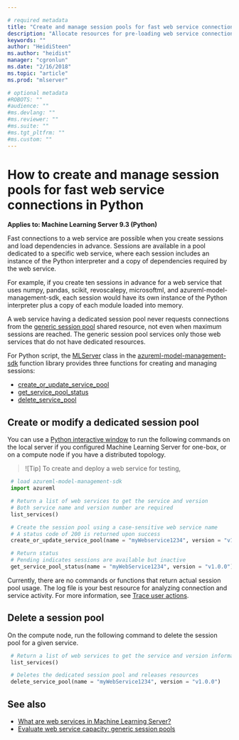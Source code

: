 ```yaml
---

# required metadata
title: "Create and manage session pools for fast web service connections in Python (Machine Learning Server)"
description: "Allocate resources for pre-loading web service connections and dependencies in Python solutions (Machine Learning Server ). "
keywords: ""
author: "HeidiSteen"
ms.author: "heidist"
manager: "cgronlun"
ms.date: "2/16/2018"
ms.topic: "article"
ms.prod: "mlserver"

# optional metadata
#ROBOTS: ""
#audience: ""
#ms.devlang: ""
#ms.reviewer: ""
#ms.suite: ""
#ms.tgt_pltfrm: ""
#ms.custom: ""
---
```


# How to create and manage session pools for fast web service connections in Python

**Applies to: Machine Learning Server 9.3 (Python)**

Fast connections to a web service are possible when you create sessions and load dependencies in advance. Sessions are available in a pool dedicated to a specific web service, where each session includes an instance of the Python interpreter and a copy of dependencies required by the web service. 

For example, if you create ten sessions in advance for a web service that uses numpy, pandas, scikit, revoscalepy, microsoftml, and azureml-model-management-sdk, each session would have its own instance of the Python interpreter plus a copy of each module loaded into memory. 

A web service having a dedicated session pool never requests connections from the [generic session pool](../configure-evaluate-capacity.md#pool) shared resource, not even when maximum sessions are reached. The generic session pool services only those web services that do not have dedicated resources.

For Python script, the [MLServer](../../python-reference/azureml-model-management-sdk/mlserver.md) class in the [azureml-model-management-sdk](../../python-reference/azureml-model-management-sdk/azureml-model-management-sdk.md) function library provides three functions for creating and managing sessions:

+ [create_or_update_service_pool](../../python-reference/azureml-model-management-sdk/mlserver.md#create_or_update_service_pool)
+ [get_service_pool_status](../../python-reference/azureml-model-management-sdk/mlserver.md#get_service_pool_status)
+ [delete_service_pool](../../python-reference/azureml-model-management-sdk/mlserver.md#delete_service_pool)

## Create or modify a dedicated session pool

You can use a [Python interactive window](../../python/quickstart-python-tools.md) to run the following commands on the local server if you configured Machine Learning Server for one-box, or on a compute node if you have a distributed topology.

> ![Tip]
> To create and deploy a web service for testing, 


```python
 # load azureml-model-management-sdk
 import azureml

 # Return a list of web services to get the service and version 
 # Both service name and version number are required
 list_services()

 # Create the session pool using a case-sensitive web service name
 # A status code of 200 is returned upon success
 create_or_update_service_pool(name = "myWebservice1234", version = "v1.0.0", initialPoolSize = 5, maxPoolSize = 10 )

 # Return status 
 # Pending indicates sessions are available but inactive
 get_service_pool_status(name = "myWebService1234", version = "v1.0.0")
```

Currently, there are no commands or functions that return actual session pool usage. The log file is your best resource for analyzing connection and service activity. For more information, see [Trace user actions](../configure-run-diagnostics.md#trace-user-actions).

## Delete a session pool

On the compute node, run the following command to delete the session pool for a given service.

```python
 # Return a list of web services to get the service and version information
 list_services()

 # Deletes the dedicated session pool and releases resources
 delete_service_pool(name = "myWebService1234", version = "v1.0.0")
```

## See also

 + [What are web services in Machine Learning Server?](../concept-what-are-web-services.md)
 + [Evaluate web service capacity: generic session pools](../configure-evaluate-capacity.md#pool)